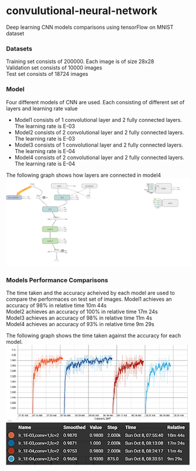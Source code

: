 # convulutional-neural-network
Deep learning CNN models comparisons using tensorFlow on MNIST dataset

### Datasets
Training set consists of 200000. Each image is of size 28x28  
Validation set consists of 10000 images   
Test set consists of 18724 images  

### Model
Four different models of CNN are used. Each consisting of different set of layers and learning rate value  
- Model1 consists of 1 convolutional layer and 2 fully connected layers. The learning rate is E-03
- Model2 consists of 2 convolutional layer and 2 fully connected layers. The learning rate is E-03
- Model3 consists of 1 convolutional layer and 2 fully connected layers. The learning rate is E-04
- Model4 consists of 2 convolutional layer and 2 fully connected layers. The learning rate is E-04

The following graph shows how layers are connected in model4  
<img src="/CNN%20Model/png.png" width = "600px" hieght="400px">  


### Models Performance Comparisons
The time taken and the accuracy acheived by each model are used to compare the performaces on test set of images. 
Model1 achieves an accuracy of 98% in relative time 10m 44s  
Model2 achieves an accuracy of 100% in relative time 17m 24s  
Model3 achieves an accuracy of 98% in relative time 11m 4s  
Model4 achieves an accuracy of 93% in relative time 9m 29s  

The following graph shows the time taken against the accuracy for each model.  
<img src="/CNN%20Model/graphs.png" width = "600px" hieght="400px">  
<img src="/CNN%20Model/legend.png" width = "500px" hieght="400px">

